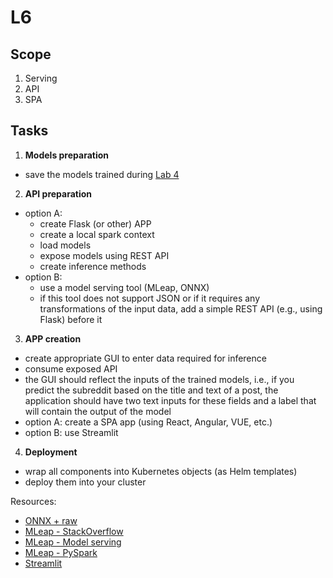 # L6

## Scope
1. Serving
2. API
3. SPA

## Tasks
1. **Models preparation**
  - save the models trained during [Lab 4](https://github.com/Large-scale-data-processing/l4-2019-base)

2. **API preparation**
  - option A:
    - create Flask (or other) APP
    - create a local spark context
    - load models
    - expose models using REST API
    - create inference methods
  - option B:
    - use a model serving tool (MLeap, ONNX)
    - if this tool does not support JSON or if it requires any transformations of the input data, add a simple REST API (e.g., using Flask) before it


3. **APP creation**
  - create appropriate GUI to enter data required for inference
  - consume exposed API
  - the GUI should reflect the inputs of the trained models, i.e., if you predict the subreddit based on the title and text of a post, the application should have two text inputs for these fields and a label that will contain the output of the model
  - option A: create a SPA app (using React, Angular, VUE, etc.)
  - option B: use Streamlit

4. **Deployment**
  - wrap all components into Kubernetes objects (as Helm templates)
  - deploy them into your cluster

Resources:
- [ONNX + raw](https://towardsdatascience.com/how-to-containerize-models-trained-in-spark-f7ed9265f5c9)
- [MLeap - StackOverflow](https://stackoverflow.com/a/49781272)
- [MLeap - Model serving](https://mleap-docs.combust.ml/mleap-serving/)
- [MLeap - PySpark](https://mleap-docs.combust.ml/py-spark/)
- [Streamlit](https://www.streamlit.io/)
